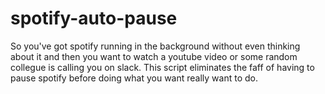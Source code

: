 # spotify-auto-pause
So you've got spotify running in the background without even thinking about it and then you want to watch a youtube video or some random collegue is calling you on slack. This script eliminates the faff of having to pause spotify before doing what you want really want to do.
